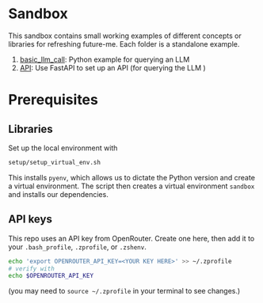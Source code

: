 # Sandbox

This sandbox contains small working examples of different concepts or libraries for refreshing future-me. 
Each folder is a standalone example.

1. [basic_llm_call](basic_llm_call/README.md): Python example for querying an LLM
2. [API](api/README.md): Use FastAPI to set up an API (for querying the LLM    )

# Prerequisites
## Libraries
Set up the local environment with
```bash
setup/setup_virtual_env.sh
```
This installs `pyenv`, which allows us to dictate the Python version and create a virtual environment.
The script then creates a virtual environment `sandbox` and installs our dependencies.

## API keys
This repo uses an API key from OpenRouter. Create one here, then add it to your `.bash_profile`, `.zprofile`, or `.zshenv`.

```bash
echo 'export OPENROUTER_API_KEY=<YOUR KEY HERE>' >> ~/.zprofile
# verify with
echo $OPENROUTER_API_KEY
```
(you may need to `source ~/.zprofile` in your terminal to see changes.)
